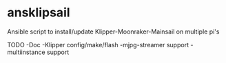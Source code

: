# ansklipsail
Ansible script to install/update Klipper-Moonraker-Mainsail on multiple pi's

TODO
-Doc
-Klipper config/make/flash
-mjpg-streamer support
-multiinstance support
